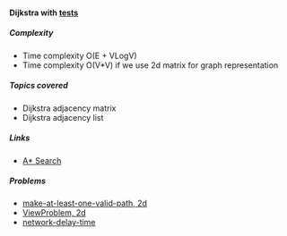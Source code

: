 #### Dijkstra with [tests][0]

##### Complexity
+ Time complexity O(E + VLogV)
+ Time complexity O(V*V) if we use 2d matrix for graph representation


##### Topics covered
+ Dijkstra adjacency matrix
+ Dijkstra adjacency list

##### Links
+ [A* Search][3]

##### Problems
+ [make-at-least-one-valid-path, 2d][1]
+ [ViewProblem, 2d][2]
+ [network-delay-time][4]

[0]: https://github.com/jonycse/data-structures-algorithms-in-java/tree/master/src/test/java/dsalgo/graph/dijkstra
[1]: https://leetcode.com/contest/weekly-contest-178/problems/minimum-cost-to-make-at-least-one-valid-path-in-a-grid/
[2]: https://devskill.com/CodingProblems/ViewProblem/60
[3]: https://www.youtube.com/watch?v=ySN5Wnu88nE
[4]: https://leetcode.com/problems/network-delay-time
